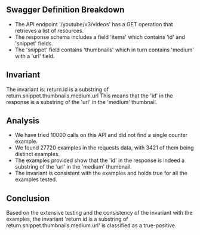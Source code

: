 ## Swagger Definition Breakdown
- The API endpoint '/youtube/v3/videos' has a GET operation that retrieves a list of resources.
- The response schema includes a field 'items' which contains 'id' and 'snippet' fields.
- The 'snippet' field contains 'thumbnails' which in turn contains 'medium' with a 'url' field.

## Invariant
The invariant is: return.id is a substring of return.snippet.thumbnails.medium.url
This means that the 'id' in the response is a substring of the 'url' in the 'medium' thumbnail.

## Analysis
- We have tried 10000 calls on this API and did not find a single counter example.
- We found 27720 examples in the requests data, with 3421 of them being distinct examples.
- The examples provided show that the 'id' in the response is indeed a substring of the 'url' in the 'medium' thumbnail.
- The invariant is consistent with the examples and holds true for all the examples tested.

## Conclusion
Based on the extensive testing and the consistency of the invariant with the examples, the invariant 'return.id is a substring of return.snippet.thumbnails.medium.url' is classified as a true-positive.
